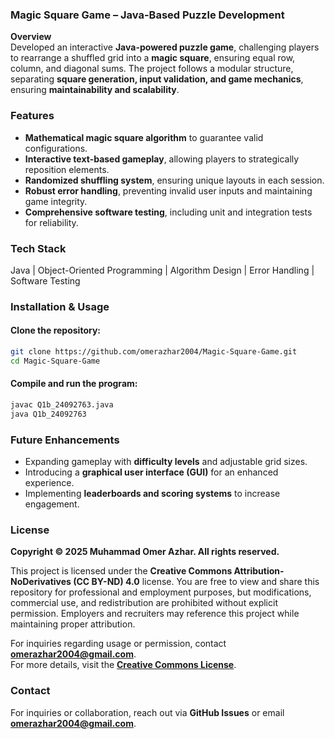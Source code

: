 ### **Magic Square Game – Java-Based Puzzle Development**  
**Overview**  
Developed an interactive **Java-powered puzzle game**, challenging players to rearrange a shuffled grid into a **magic square**, ensuring equal row, column, and diagonal sums. The project follows a modular structure, separating **square generation, input validation, and game mechanics**, ensuring **maintainability and scalability**.  

### **Features**  
- **Mathematical magic square algorithm** to guarantee valid configurations.  
- **Interactive text-based gameplay**, allowing players to strategically reposition elements.  
- **Randomized shuffling system**, ensuring unique layouts in each session.  
- **Robust error handling**, preventing invalid user inputs and maintaining game integrity.  
- **Comprehensive software testing**, including unit and integration tests for reliability.  

### **Tech Stack**  
Java | Object-Oriented Programming | Algorithm Design | Error Handling | Software Testing  

### **Installation & Usage**  
#### **Clone the repository:**  
```sh
git clone https://github.com/omerazhar2004/Magic-Square-Game.git
cd Magic-Square-Game
```
#### **Compile and run the program:**  
```sh
javac Q1b_24092763.java
java Q1b_24092763
```

### **Future Enhancements**  
- Expanding gameplay with **difficulty levels** and adjustable grid sizes.  
- Introducing a **graphical user interface (GUI)** for an enhanced experience.  
- Implementing **leaderboards and scoring systems** to increase engagement.  

### **License**  
**Copyright © 2025 Muhammad Omer Azhar. All rights reserved.**  

This project is licensed under the **Creative Commons Attribution-NoDerivatives (CC BY-ND) 4.0** license. You are free to view and share this repository for professional and employment purposes, but modifications, commercial use, and redistribution are prohibited without explicit permission. Employers and recruiters may reference this project while maintaining proper attribution.  

For inquiries regarding usage or permission, contact **omerazhar2004@gmail.com**.  
For more details, visit the **[Creative Commons License](https://creativecommons.org/licenses/by-nd/4.0/)**.  

### **Contact**  
For inquiries or collaboration, reach out via **GitHub Issues** or email **omerazhar2004@gmail.com**.  
